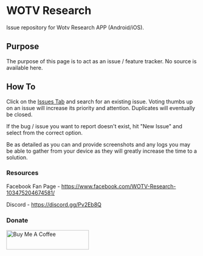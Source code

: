# WOTV Research

Issue repository for Wotv Research APP (Android/iOS).

## Purpose

The purpose of this page is to act as an issue / feature tracker. No source is available here.

## How To

Click on the [Issues Tab](https://github.com/finalpets/wotv-research/issues) and search for an existing issue. Voting thumbs up on an issue will increase its priority and attention. Duplicates will eventually be closed. 

If the bug / issue you want to report doesn't exist, hit "New Issue" and select from the correct option. 

Be as detailed as you can and provide screenshots and any logs you may be able to gather from your device as they will greatly increase the time to a solution.

### Resources


Facebook Fan Page - https://www.facebook.com/WOTV-Research-103475204674581/

Discord - https://discord.gg/Pv2Eb8Q
### Donate
<a href="https://www.buymeacoffee.com/finalpets" target="_blank"><img src="https://cdn.buymeacoffee.com/buttons/default-orange.png" alt="Buy Me A Coffee" style="height: 51px !important;width: 217px !important;" ></a>

